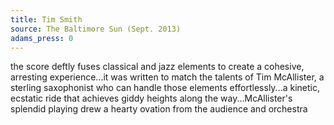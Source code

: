 ```yaml
---
title: Tim Smith
source: The Baltimore Sun (Sept. 2013)
adams_press: 0
---
```

the score deftly fuses classical and jazz elements to create a cohesive, arresting experience...it was written to match the talents of Tim McAllister, a sterling saxophonist who can handle those elements effortlessly...a kinetic, ecstatic ride that achieves giddy heights along the way...McAllister's splendid playing drew a hearty ovation from the audience and orchestra